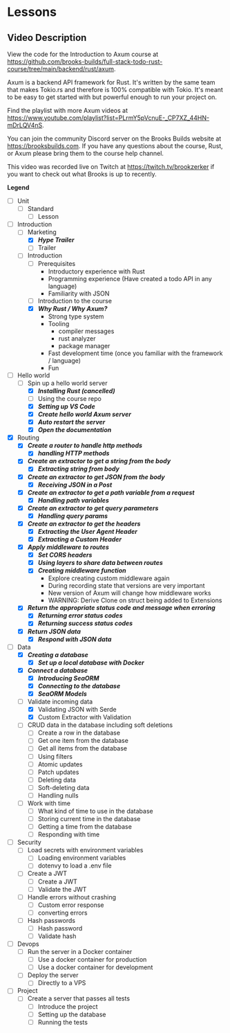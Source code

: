 # Lessons

## Video Description

View the code for the Introduction to Axum course at https://github.com/brooks-builds/full-stack-todo-rust-course/tree/main/backend/rust/axum.

Axum is a backend API framework for Rust. It's written by the same team that makes Tokio.rs and therefore is 100% compatible with Tokio. It's meant to be easy to get started with but powerful enough to run your project on.

Find the playlist with more Axum videos at https://www.youtube.com/playlist?list=PLrmY5pVcnuE-_CP7XZ_44HN-mDrLQV4nS.

You can join the community Discord server on the Brooks Builds website at https://brooksbuilds.com. If you have any questions about the course, Rust, or Axum please bring them to the course help channel.

This video was recorded live on Twitch at https://twitch.tv/brookzerker if you want to check out what Brooks is up to recently.

**Legend**

- [ ] Unit
  - [ ] Standard
    - [ ] Lesson

- [ ] Introduction
  - [ ] Marketing
    - [x] ***Hype Trailer***
    - [ ] Trailer
  - [ ] Introduction
    - [ ] Prerequisites
      - Introductory experience with Rust
      - Programming experience (Have created a todo API in any language)
      - Familiarity with JSON
    - [ ] Introduction to the course
    - [x] ***Why Rust / Why Axum?***
      - Strong type system
      - Tooling
        - compiler messages
        - rust analyzer
        - package manager
      - Fast development time (once you familiar with the framework / language)
      - Fun
- [ ] Hello world
  - [ ] Spin up a hello world server
    - [x] ***Installing Rust (cancelled)***
    - [ ] Using the course repo
    - [x] ***Setting up VS Code***
    - [x] ***Create hello world Axum server***
    - [x] ***Auto restart the server***
    - [x] ***Open the documentation***
- [x] Routing
  - [x] ***Create a router to handle http methods***
    - [x] ***handling HTTP methods***
  - [x] ***Create an extractor to get a string from the body***
    - [x] ***Extracting string from body***
  - [x] ***Create an extractor to get JSON from the body***
    - [x] ***Receiving JSON in a Post***
  - [x] ***Create an extractor to get a path variable from a request***
    - [x] ***Handling path variables***
  - [x] ***Create an extractor to get query parameters***
    - [x] ***Handling query params***
  - [x] ***Create an extractor to get the headers***
    - [x] ***Extracting the User Agent Header***
    - [x] ***Extracting a Custom Header***
  - [x] ***Apply middleware to routes***
    - [x] ***Set CORS headers***
    - [x] ***Using layers to share data between routes***
    - [x] ***Creating middleware function***
      - Explore creating custom middleware again
      - During recording state that versions are very important
      - New version of Axum will change how middleware works
      - WARNING: Derive Clone on struct being added to Extensions
  - [x] ***Return the appropriate status code and message when erroring***
    - [x] ***Returning error status codes***
    - [x] ***Returning success status codes***
  - [x] ***Return JSON data***
    - [x] ***Respond with JSON data***
- [ ] Data
  - [x] ***Creating a database***
    - [x] ***Set up a local database with Docker***
  - [x] ***Connect a database***
    - [x] ***Introducing SeaORM***
    - [x] ***Connecting to the database***
    - [x] ***SeaORM Models***
  - [ ] Validate incoming data
    - [x] Validating JSON with Serde
    - [x] Custom Extractor with Validation
  - [ ] CRUD data in the database including soft deletions
    - [ ] Create a row in the database
    - [ ] Get one item from the database
    - [ ] Get all items from the database
    - [ ] Using filters
    - [ ] Atomic updates
    - [ ] Patch updates
    - [ ] Deleting data
    - [ ] Soft-deleting data
    - [ ] Handling nulls
  - [ ] Work with time
    - [ ] What kind of time to use in the database
    - [ ] Storing current time in the database
    - [ ] Getting a time from the database
    - [ ] Responding with time
- [ ] Security
  - [ ] Load secrets with environment variables
    - [ ] Loading environment variables
    - [ ] dotenvy to load a .env file
  - [ ] Create a JWT
    - [ ] Create a JWT
    - [ ] Validate the JWT
  - [ ] Handle errors without crashing
    - [ ] Custom error response
    - [ ] converting errors
  - [ ] Hash passwords
    - [ ] Hash password
    - [ ] Validate hash
- [ ] Devops
  - [ ] Run the server in a Docker container
    - [ ] Use a docker container for production
    - [ ] Use a docker container for development
  - [ ] Deploy the server
    - [ ] Directly to a VPS
- [ ] Project
  - [ ] Create a server that passes all tests
    - [ ] Introduce the project
    - [ ] Setting up the database
    - [ ] Running the tests

